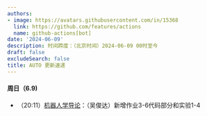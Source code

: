 ```yaml
---
authors:
- image: https://avatars.githubusercontent.com/in/15368
  link: https://github.com/features/actions
  name: github-actions[bot]
date: '2024-06-09'
description: 时间跨度：（北京时间）2024-06-09 00时至今
draft: false
excludeSearch: false
title: AUTO 更新速递
---
```


#### 周日（6.9) 

- （20:11）[机器人学导论](https://github.com/HITSZ-OpenAuto/AUTO3005)：（吴俊达）新增作业3-6代码部分和实验1-4


